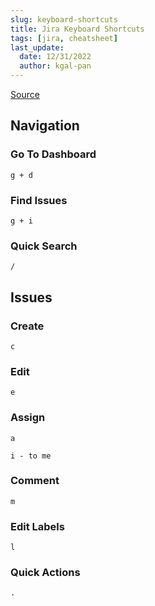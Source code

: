 ```yaml
---
slug: keyboard-shortcuts
title: Jira Keyboard Shortcuts
tags: [jira, cheatsheet]
last_update:
  date: 12/31/2022
  author: kgal-pan
---
```



[Source](https://jira.atlassian.com/secure/ViewKeyboardShortcuts!default.jspa)

## Navigation

### Go To Dashboard

```plaintext
g + d
```

### Find Issues

```plaintext
g + i
```

### Quick Search

```plaintext
/
```

## Issues

### Create

```plaintext
c
```

### Edit

```plaintext
e
```

### Assign

```plaintext
a

i - to me
```

### Comment

```plaintext
m
```

### Edit Labels

```plaintext
l
```

### Quick Actions

```plaintext
.
```
